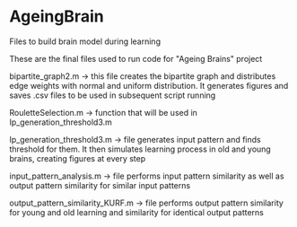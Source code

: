 # AgeingBrain
Files to build brain model during learning

These are the final files used to run code for "Ageing Brains" project

bipartite_graph2.m -> this file creates the bipartite graph and distributes edge weights with normal and uniform distribution. It generates figures and saves .csv files to be used in subsequent script running

RouletteSelection.m -> function that will be used in Ip_generation_threshold3.m

Ip_generation_threshold3.m -> file generates input pattern and finds threshold for them. It then simulates learning process in old and young brains, creating figures at every step

input_pattern_analysis.m -> file performs input pattern similarity as well as output pattern similarity for similar input patterns

output_pattern_similarity_KURF.m -> file performs output pattern similarity for young and old learning and similarity for identical output patterns
